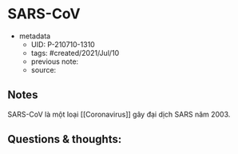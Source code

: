 # SARS-CoV

- metadata
	- UID: P-210710-1310
	- tags: #created/2021/Jul/10
	- previous note: 
	- source: 

## Notes
SARS-CoV là một loại [[Coronavirus]] gây đại dịch SARS năm 2003.

## Questions & thoughts:

